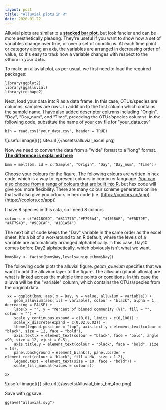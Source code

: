 ```yaml
---
layout: post
title: "Alluvial plots in R"
date: 2020-01-22
---
```


Alluvial plots are similar to a **[stacked bar plot](https://jkzorz.github.io/2019/06/05/stacked-bar-plots.html)**, but look fancier and can be more aesthetically pleasing. They're useful if you want to show how a set of variables change over time, or over a set of conditions. At each time point or category along an axis, the variables are arranged in decreasing order of value, so it's easy to track how a variable changes with respect to the others in your data. 

To make an alluvial plot, as per usual, we first need to load the required packages: 

```
library(ggplot2)
library(ggalluvial)
library(reshape2)
```

Next, load your data into R as a data frame. In this case, OTUs/species are columns, samples are rows. In addition to the first column which contains the sample name, I have also added descriptor columns including "Origin", "Day", "Day_num", and "Time", preceding the OTUs/species columns. In the following code, substitute the name of your csv file for "your_data.csv"    

```
bin = read.csv("your_data.csv", header = TRUE)
```

![useful image]({{ site.url }}/assets/alluvial_excel.png)

Now we need to convert the data from a "wide" format to a "long" format. **[The difference is explained here](https://jkzorz.github.io/2019/06/05/stacked-bar-plots.html)**

```
bmm = melt(bm, id = c("Sample", "Origin", "Day", "Day_num", "Time"))
```

Choose your colours for the figure. The following colours are written in hex code, which is a way to represent colours in computer language. [You can also choose from a range of colours that are built into R](http://www.stat.columbia.edu/~tzheng/files/Rcolor.pdf), but hex code will give you more flexibility. There are many colour scheme generators online that will also give you colours in hex code (i.e. [https://coolors.co/app](https://coolors.co/app))  

I have 8 species in this data, so I need 8 colours 

```
colours = c("#418C6D", "#B11776","#F795A4", "#166BAF", "#F5D79E", "#AF794D", "#9C9CAF", "#1B1A54")
```

The next bit of code keeps the "Day" variable in the same order as the excel sheet. It's a bit of a workaround to an R default, where the levels of a variable are automatically arranged alphabetically. In this case, Day10 comes before Day2 alphabetically, which obviously isn't what we want. 

```
bmm$Day <- factor(bmm$Day,levels=unique(bmm$Day))
```

The following code plots the alluvial figure. *geom_alluvium* specifies that we want to add the alluvium layer to the figure. The alluvium (plural: alluvia) are what is linked across the multiple time points or conditions. In this case the alluvia will be the "variable" column, which contains the OTUs/species from the original data. 

```
 xx = ggplot(bmm, aes( x = Day, y = value, alluvium = variable)) + 
	geom_alluvium(aes(fill = variable), colour = "black", alpha = 1, decreasing = FALSE) + 
	labs(x = "", y = "Percent of binned community (%)", fill = "", colour = "") + 
	scale_y_continuous(expand = c(0,0), limits = c(0,100)) + 
	scale_x_discrete(expand = c(0.02,0.02)) + 
	theme(legend.position = "top", axis.text.y = element_text(colour = "black", size = 12, face = "bold"), 
	axis.text.x = element_text(colour = "black", face = "bold", angle =90, size = 12, vjust = 0.5), 
	axis.title.y = element_text(colour = "black", face = "bold", size = 14), 
	panel.background = element_blank(), panel.border = element_rect(colour = "black", fill = NA, size = 1.2), 
	legend.text = element_text(size = 10, face = "bold")) + 
	scale_fill_manual(values = colours))

xx
```


![useful image]({{ site.url }}/assets/Alluvial_bins_bm_4pc.png)

Save with ggsave:

```
ggsave("alluvial.svg")
```


